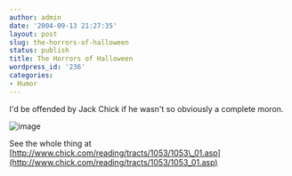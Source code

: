 ```yaml
---
author: admin
date: '2004-09-13 21:27:35'
layout: post
slug: the-horrors-of-halloween
status: publish
title: The Horrors of Halloween
wordpress_id: '236'
categories:
- Humor
---
```


I'd be offended by Jack Chick if he wasn't so obviously a complete
moron.

![image](http://www.zhangzhung.net/pics/1053_12.gif)

See the whole thing at
[http://www.chick.com/reading/tracts/1053/1053\_01.asp](http://www.chick.com/reading/tracts/1053/1053_01.asp)
